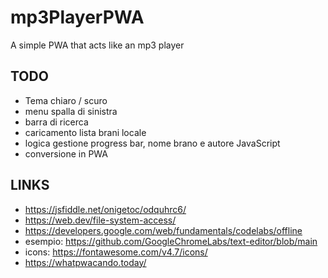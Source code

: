 # mp3PlayerPWA
A simple PWA that acts like an mp3 player

## TODO

+ Tema chiaro / scuro
+ menu spalla di sinistra
+ barra di ricerca
+ caricamento lista brani locale
+ logica gestione progress bar, nome brano e autore JavaScript
+ conversione in PWA

## LINKS

+ https://jsfiddle.net/onigetoc/odquhrc6/ 
+ https://web.dev/file-system-access/
+ https://developers.google.com/web/fundamentals/codelabs/offline
+ esempio: https://github.com/GoogleChromeLabs/text-editor/blob/main
+ icons: https://fontawesome.com/v4.7/icons/
+ https://whatpwacando.today/
